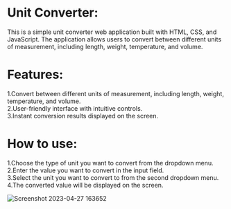 # Unit Converter:
This is a simple unit converter web application built with HTML, CSS, and JavaScript. The application allows users to convert between different units of measurement, including length, weight, temperature, and volume.

# Features:
  1.Convert between different units of measurement, including length, weight, temperature, and volume. <br>
  2.User-friendly interface with intuitive controls. <br>
  3.Instant conversion results displayed on the screen.

# How to use:
  1.Choose the type of unit you want to convert from the dropdown menu. <br>
  2.Enter the value you want to convert in the input field. <br>
  3.Select the unit you want to convert to from the second dropdown menu. <br>
  4.The converted value will be displayed on the screen.

![Screenshot 2023-04-27 163652](https://user-images.githubusercontent.com/77582313/234844583-8ecd132c-b4a7-4241-bee6-16f09460b1d8.png)
